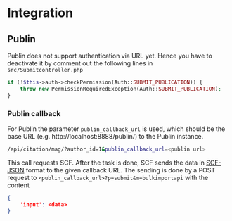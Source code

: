 <h1>Integration</h1>

## Publin

Publin does not support authentication via URL yet. Hence you have to deactivate it by comment out the following lines in `src/Submitcontroller.php`
```php
if (!$this->auth->checkPermission(Auth::SUBMIT_PUBLICATION)) {
	throw new PermissionRequiredException(Auth::SUBMIT_PUBLICATION);
}
```

### Publin callback

For Publin the parameter `publin_callback_url` is used, which should be the base URL (e.g. http://localhost:8888/publin/) to the Publin instance.

```bash
/api/citation/mag/?author_id=1&publin_callback_url=<publin url>
```

This call requests SCF. After the task is done, SCF sends the data in [SCF-JSON](api.md) format to the given callback URL. The sending is done by a POST request to `<publin_callback_url>?p=submit&m=bulkimportapi` with the content
```json
{
    'input': <data>
}
```